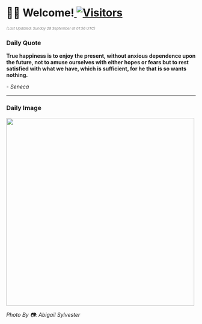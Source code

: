 <h1>👋🏽 Welcome!<a href="https://github.com/OmitNomis/"> <img src="https://visitor-badge.laobi.icu/badge?page_id=OmitNomis" alt="Visitors"></a></h1>

<i><p style="font-size: 0.6rem; color:gray">(Last Updated: Sunday 28 September at 01:56 UTC)</p></i>

<h3> Daily Quote </h3>
<b><p>True happiness is to enjoy the present, without anxious dependence upon the future, not to amuse ourselves with either hopes or fears but to rest satisfied with what we have, which is sufficient, for he that is so wants nothing.</p></b>
<i><caption style="font-size: 0.8rem; color:gray;">- Seneca</caption></i>


<hr>

<h3>Daily Image</h3>
<a href="https://images.pexels.com/photos/34015721/pexels-photo-34015721.jpeg" target="_blank"><img style="height:500px;" src="https://images.pexels.com/photos/34015721/pexels-photo-34015721.jpeg"/></a>

<i><caption style="font-size: 0.8rem; color:gray;"> Photo By 📷: Abigail Sylvester</caption></i>
